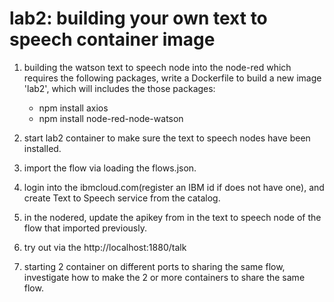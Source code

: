# lab2: building your own text to speech container image

1. building the watson text to speech node into the node-red which requires the following packages,  write a Dockerfile to build a new image 'lab2', which will includes the those packages:
   - npm install axios
   - npm install node-red-node-watson
  
2. start lab2 container to make sure the text to speech nodes have been installed.

3. import the flow via loading the flows.json.

4. login into the ibmcloud.com(register an IBM id if does not have one), and create Text to Speech service from the catalog.

5. in the nodered, update the apikey from in the text to speech node of the flow that imported previously.

6. try out via the http://localhost:1880/talk

7. starting 2 container on different ports to sharing the same flow, investigate how to make the 2 or more containers to share the same flow.
